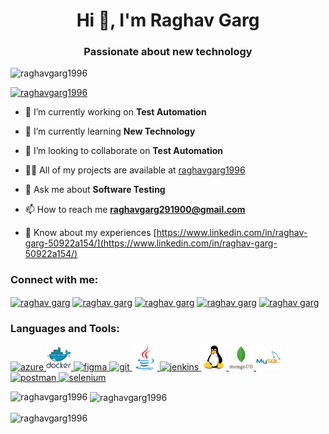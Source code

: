 <h1 align="center">Hi 👋, I'm Raghav Garg</h1>
<h3 align="center">Passionate about new technology</h3>

<p align="left"> <img src="https://komarev.com/ghpvc/?username=raghavgarg1996&label=Profile%20views&color=0e75b6&style=flat" alt="raghavgarg1996" /> </p>

<p align="left"> <a href="https://github.com/ryo-ma/github-profile-trophy"><img src="https://github-profile-trophy.vercel.app/?username=raghavgarg1996" alt="raghavgarg1996" /></a> </p>

- 🔭 I’m currently working on **Test Automation**

- 🌱 I’m currently learning **New Technology**

- 👯 I’m looking to collaborate on **Test Automation**

- 👨‍💻 All of my projects are available at [raghavgarg1996](raghavgarg1996)

- 💬 Ask me about **Software Testing**

- 📫 How to reach me **raghavgarg291900@gmail.com**

- 📄 Know about my experiences [https://www.linkedin.com/in/raghav-garg-50922a154/](https://www.linkedin.com/in/raghav-garg-50922a154/)

<h3 align="left">Connect with me:</h3>
<p align="left">
<a href="https://linkedin.com/in/raghav-garg-50922a154/" target="blank"><img align="center" src="https://raw.githubusercontent.com/rahuldkjain/github-profile-readme-generator/master/src/images/icons/Social/linked-in-alt.svg" alt="raghav garg" height="30" width="40" /></a>
<a href="https://www.codechef.com/users/garg_raghav" target="blank"><img align="center" src="https://cdn.jsdelivr.net/npm/simple-icons@3.1.0/icons/codechef.svg" alt="raghav garg" height="30" width="40" /></a>
<a href="https://www.hackerrank.com/raghav garg" target="blank"><img align="center" src="https://raw.githubusercontent.com/rahuldkjain/github-profile-readme-generator/master/src/images/icons/Social/hackerrank.svg" alt="raghav garg" height="30" width="40" /></a>
<a href="https://www.leetcode.com/raghavgarg291900/" target="blank"><img align="center" src="https://raw.githubusercontent.com/rahuldkjain/github-profile-readme-generator/master/src/images/icons/Social/leet-code.svg" alt="raghav garg" height="30" width="40" /></a>
<a href="https://auth.geeksforgeeks.org/user/raghav garg" target="blank"><img align="center" src="https://raw.githubusercontent.com/rahuldkjain/github-profile-readme-generator/master/src/images/icons/Social/geeks-for-geeks.svg" alt="raghav garg" height="30" width="40" /></a>
</p>

<h3 align="left">Languages and Tools:</h3>
<p align="left"> <a href="https://azure.microsoft.com/en-in/" target="_blank" rel="noreferrer"> <img src="https://www.vectorlogo.zone/logos/microsoft_azure/microsoft_azure-icon.svg" alt="azure" width="40" height="40"/> </a> <a href="https://www.docker.com/" target="_blank" rel="noreferrer"> <img src="https://raw.githubusercontent.com/devicons/devicon/master/icons/docker/docker-original-wordmark.svg" alt="docker" width="40" height="40"/> </a> <a href="https://www.figma.com/" target="_blank" rel="noreferrer"> <img src="https://www.vectorlogo.zone/logos/figma/figma-icon.svg" alt="figma" width="40" height="40"/> </a> <a href="https://git-scm.com/" target="_blank" rel="noreferrer"> <img src="https://www.vectorlogo.zone/logos/git-scm/git-scm-icon.svg" alt="git" width="40" height="40"/> </a> <a href="https://www.java.com" target="_blank" rel="noreferrer"> <img src="https://raw.githubusercontent.com/devicons/devicon/master/icons/java/java-original.svg" alt="java" width="40" height="40"/> </a> <a href="https://www.jenkins.io" target="_blank" rel="noreferrer"> <img src="https://www.vectorlogo.zone/logos/jenkins/jenkins-icon.svg" alt="jenkins" width="40" height="40"/> </a> <a href="https://www.linux.org/" target="_blank" rel="noreferrer"> <img src="https://raw.githubusercontent.com/devicons/devicon/master/icons/linux/linux-original.svg" alt="linux" width="40" height="40"/> </a> <a href="https://www.mongodb.com/" target="_blank" rel="noreferrer"> <img src="https://raw.githubusercontent.com/devicons/devicon/master/icons/mongodb/mongodb-original-wordmark.svg" alt="mongodb" width="40" height="40"/> </a> <a href="https://www.mysql.com/" target="_blank" rel="noreferrer"> <img src="https://raw.githubusercontent.com/devicons/devicon/master/icons/mysql/mysql-original-wordmark.svg" alt="mysql" width="40" height="40"/> </a> <a href="https://postman.com" target="_blank" rel="noreferrer"> <img src="https://www.vectorlogo.zone/logos/getpostman/getpostman-icon.svg" alt="postman" width="40" height="40"/> </a> <a href="https://www.selenium.dev" target="_blank" rel="noreferrer"> <img src="https://raw.githubusercontent.com/detain/svg-logos/780f25886640cef088af994181646db2f6b1a3f8/svg/selenium-logo.svg" alt="selenium" width="40" height="40"/> </a> </p>

<p><img align="left" src="https://github-readme-stats.vercel.app/api/top-langs?username=raghavgarg1996&show_icons=true&locale=en&layout=compact" alt="raghavgarg1996" /></p>

<p>&nbsp;<img align="center" src="https://github-readme-stats.vercel.app/api?username=raghavgarg1996&show_icons=true&locale=en" alt="raghavgarg1996" /></p>

<p><img align="center" src="https://github-readme-streak-stats.herokuapp.com/?user=raghavgarg1996&" alt="raghavgarg1996" /></p>
